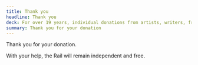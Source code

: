 ```yaml
---
title: Thank you
headline: Thank you
deck: For over 19 years, individual donations from artists, writers, friends, and patrons have been integral to our independence.
summary: Thank you for your donation
---
```


Thank you for your donation.

With your help, the Rail will remain independent and free.
